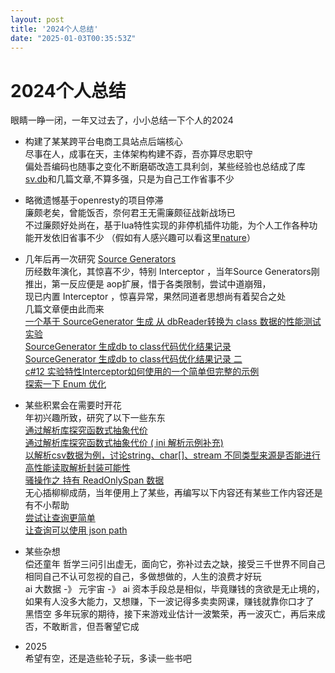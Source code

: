 ```yaml
---
layout: post
title: '2024个人总结'
date: "2025-01-03T00:35:53Z"
---
```

2024个人总结
========

眼睛一睁一闭，一年又过去了，小小总结一下个人的2024

*   构建了某某跨平台电商工具站点后端核心  
    尽事在人，成事在天，主体架构构建不孬，吾亦算尽忠职守  
    偏处吾编码也随事之变化不断磨砺改造工具利剑，某些经验也总结成了库[sv.db](https://github.com/fs7744/sv.db)和几篇文章,不算多强，只是为自己工作省事不少
    
*   略微遗憾基于openresty的项目停滞  
    廉颇老矣，曾能饭否，奈何君王无需廉颇征战新战场已  
    不过廉颇好处尚在，基于lua特性实现的非停机插件功能，为个人工作各种功能开发依旧省事不少 （假如有人感兴趣可以看这里[nature](https://github.com/fs7744/nature)）
    
*   几年后再一次研究 [Source Generators](https://learn.microsoft.com/en-us/dotnet/csharp/roslyn-sdk/#source-generators)  
    历经数年演化，其惊喜不少，特别 Interceptor ，当年Source Generators刚推出，第一反应便是 aop扩展，惜于各类限制，尝试中道崩殂，  
    现已内置 Interceptor ，惊喜异常，果然同道者思想尚有着契合之处  
    几篇文章便由此而来  
    [一个基于 SourceGenerator 生成 从 dbReader转换为 class 数据的性能测试实验](https://www.cnblogs.com/fs7744/p/18332993)  
    [SourceGenerator 生成db to class代码优化结果记录](https://www.cnblogs.com/fs7744/p/18338301)  
    [SourceGenerator 生成db to class代码优化结果记录 二](https://www.cnblogs.com/fs7744/p/18340422)  
    [c#12 实验特性Interceptor如何使用的一个简单但完整的示例](https://www.cnblogs.com/fs7744/p/18346094)  
    [探索一下 Enum 优化](https://www.cnblogs.com/fs7744/p/18390200)
    
*   某些积累会在需要时开花  
    年初兴趣所致，研究了以下一些东东  
    [通过解析库探究函数式抽象代价](https://www.cnblogs.com/fs7744/p/18014877)  
    [通过解析库探究函数式抽象代价 ( ini 解析示例补充)](https://www.cnblogs.com/fs7744/p/18016371)  
    [以解析csv数据为例，讨论string、char\[\]、stream 不同类型来源是否能进行高性能读取解析封装可能性](https://www.cnblogs.com/fs7744/p/18038661)  
    [骚操作之 持有 ReadOnlySpan 数据](https://www.cnblogs.com/fs7744/p/18043193)  
    无心插柳柳成荫，当年便用上了某些，再编写以下内容还有某些工作内容还是有不小帮助  
    [尝试让查询更简单](https://www.cnblogs.com/fs7744/p/18437966)  
    [让查询可以使用 json path](https://www.cnblogs.com/fs7744/p/18463884)
    
*   某些杂想  
    偿还童年 哲学三问引出虚无，面向它，弥补过去之缺，接受三千世界不同自己相同自己不认可忽视的自己，多做想做的，人生的浪费才好玩  
    ai 大数据 -》 元宇宙 -》 ai 资本手段总是相似，毕竟赚钱的贪欲是无止境的，如果有人没多大能力，又想赚，下一波记得多卖卖网课，赚钱就靠你口才了  
    黑悟空 多年玩家的期待，接下来游戏业估计一波繁荣，再一波灭亡，再后来成否，不敢断言，但吾奢望它成
    
*   2025  
    希望有空，还是造些轮子玩，多读一些书吧